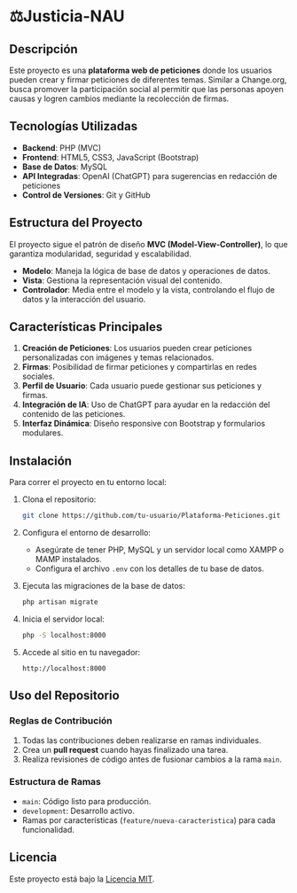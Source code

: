 # ⚖️Justicia-NAU

## Descripción
Este proyecto es una **plataforma web de peticiones** donde los usuarios pueden crear y firmar peticiones de diferentes temas. Similar a Change.org, busca promover la participación social al permitir que las personas apoyen causas y logren cambios mediante la recolección de firmas.

## Tecnologías Utilizadas
- **Backend**: PHP (MVC)
- **Frontend**: HTML5, CSS3, JavaScript (Bootstrap)
- **Base de Datos**: MySQL
- **API Integradas**: OpenAI (ChatGPT) para sugerencias en redacción de peticiones
- **Control de Versiones**: Git y GitHub

## Estructura del Proyecto
El proyecto sigue el patrón de diseño **MVC (Model-View-Controller)**, lo que garantiza modularidad, seguridad y escalabilidad.

- **Modelo**: Maneja la lógica de base de datos y operaciones de datos.
- **Vista**: Gestiona la representación visual del contenido.
- **Controlador**: Media entre el modelo y la vista, controlando el flujo de datos y la interacción del usuario.

## Características Principales
1. **Creación de Peticiones**: Los usuarios pueden crear peticiones personalizadas con imágenes y temas relacionados.
2. **Firmas**: Posibilidad de firmar peticiones y compartirlas en redes sociales.
3. **Perfil de Usuario**: Cada usuario puede gestionar sus peticiones y firmas.
4. **Integración de IA**: Uso de ChatGPT para ayudar en la redacción del contenido de las peticiones.
5. **Interfaz Dinámica**: Diseño responsive con Bootstrap y formularios modulares.

## Instalación
Para correr el proyecto en tu entorno local:

1. Clona el repositorio:
    ```bash
    git clone https://github.com/tu-usuario/Plataforma-Peticiones.git
    ```
2. Configura el entorno de desarrollo:
    - Asegúrate de tener PHP, MySQL y un servidor local como XAMPP o MAMP instalados.
    - Configura el archivo `.env` con los detalles de tu base de datos.

3. Ejecuta las migraciones de la base de datos:
    ```bash
    php artisan migrate
    ```

4. Inicia el servidor local:
    ```bash
    php -S localhost:8000
    ```

5. Accede al sitio en tu navegador:
    ```
    http://localhost:8000
    ```

## Uso del Repositorio
### Reglas de Contribución
1. Todas las contribuciones deben realizarse en ramas individuales.
2. Crea un **pull request** cuando hayas finalizado una tarea.
3. Realiza revisiones de código antes de fusionar cambios a la rama `main`.

### Estructura de Ramas
- `main`: Código listo para producción.
- `development`: Desarrollo activo.
- Ramas por características (`feature/nueva-caracteristica`) para cada funcionalidad.

## Licencia
Este proyecto está bajo la [Licencia MIT](LICENSE).
